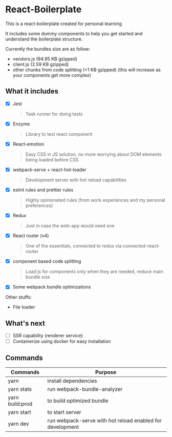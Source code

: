 # React-Boilerplate
This is a react-boilerplate created for personal learning

It includes some dummy components to help you get started and understand the boilerplate structure.

Currently the bundles size are as follow:
- vendors.js (94.95 KB gzipped)
- client.js (2.59 KB gzipped)
- other chunks from code splitting (<1 KB gzipped) (this will increase as your components get more complex)

## What it includes
- [x] Jest
  > Task runner for doing tests
- [x] Enzyme
  > Library to test react component
- [x] React-emotion
  > Easy CSS in JS solution, no more worrying about DOM elements being loaded before CSS
- [x] webpack-serve + react-hot-loader
  > Development server with hot reload capabilities
- [x] eslint rules and prettier rules
  > Highly opinionated rules (from work experiences and my personal preferences)
- [x] Redux
  > Just in case the web-app would need one
- [x] React router (v4)
  > One of the essentials, connected to redux via connected-react-router
- [x] component based code splitting 
  > Load js for components only when they are needed, reduce main bundle size
- [x] Some webpack bundle optimizations 

Other stuffs: 
- File loader

## What's next
- [ ] SSR capability (renderer service)
- [ ] Containerize using docker for easy installation

## Commands
| Commands        | Purpose                                                   |
|-----------------|-----------------------------------------------------------|
| yarn            | install dependencies                                      |
| yarn stats      | run webpack-bundle-analyzer                               |
| yarn build:prod | to build optimized bundle                                 |
| yarn start      | to start server                                           |
| yarn dev        | run webpack-serve with hot reload enabled for development |

 

 
